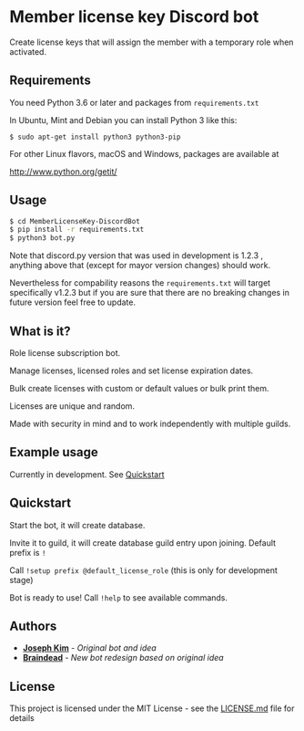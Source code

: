 # Member license key Discord bot

Create license keys that will assign the member with a temporary role when activated.

## Requirements

You need Python 3.6 or later and packages from `requirements.txt`

In Ubuntu, Mint and Debian you can install Python 3 like this:

    $ sudo apt-get install python3 python3-pip

For other Linux flavors, macOS and Windows, packages are available at

  http://www.python.org/getit/

## Usage

```bash
$ cd MemberLicenseKey-DiscordBot
$ pip install -r requirements.txt
$ python3 bot.py
```

Note that discord.py version that was used in development is 1.2.3
, anything above that (except for mayor version changes) should work.

Nevertheless for compability reasons the `requirements.txt` will target specifically v1.2.3
but if you are sure that there are no breaking changes in future version feel free to update.

## What is it?

Role license subscription bot. 

Manage licenses, licensed roles and set license expiration dates.

Bulk create licenses with custom or default values or bulk print them.

Licenses are unique and random.

Made with security in mind and to work independently with multiple guilds.

## Example usage

Currently in development. See [Quickstart](#quickstart)

## Quickstart 

Start the bot, it will create database.

Invite it to guild, it will create database guild entry upon joining.
Default prefix is `!`

Call `!setup prefix @default_license_role`
 (this is only for development stage)
  
Bot is ready to use! Call `!help` to see available commands.



## Authors

* **[Joseph Kim](https://github.com/KimchiTastesGood)** - *Original bot and idea*
* **[Braindead](https://github.com/albertopoljak)** - *New bot redesign based on original idea*

## License

This project is licensed under the MIT License - see the [LICENSE.md](LICENSE.md) file for details
